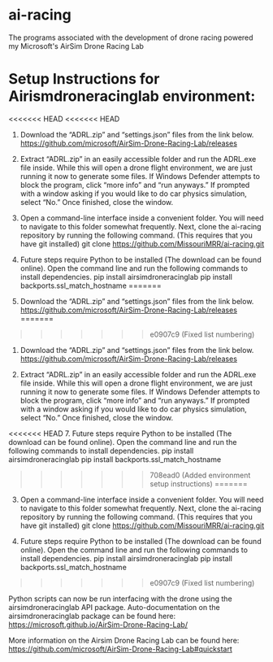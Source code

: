 # ai-racing

The programs associated with the development of drone racing powered my Microsoft's AirSim Drone Racing Lab

# Setup Instructions for Airismdroneracinglab environment:
<<<<<<< HEAD
<<<<<<< HEAD

1. Download the “ADRL.zip” and “settings.json” files from the link below.  
   https://github.com/microsoft/AirSim-Drone-Racing-Lab/releases

2. Extract “ADRL.zip” in an easily accessible folder and run the ADRL.exe file inside. While this will open a drone flight environment, we are just running it now to generate some files. If Windows Defender attempts to block the program, click “more info” and “run anyways.” If prompted with a window asking if you would like to do car physics simulation, select “No.” Once finished, close the window.

3. Open a command-line interface inside a convenient folder. You will need to navigate to this folder somewhat frequently. Next, clone the ai-racing repository by running the following command. (This requires that you have git installed)
   git clone https://github.com/MissouriMRR/ai-racing.git

4. Future steps require Python to be installed (The download can be found online). Open the command line and run the following commands to install dependencies.
   pip install airsimdroneracinglab
   pip install backports.ssl_match_hostname
=======
1.	Download the “ADRL.zip” and “settings.json” files from the link below.                                                                
https://github.com/microsoft/AirSim-Drone-Racing-Lab/releases
=======
>>>>>>> e0907c9 (Fixed list numbering)

1. Download the “ADRL.zip” and “settings.json” files from the link below.  
   https://github.com/microsoft/AirSim-Drone-Racing-Lab/releases

2. Extract “ADRL.zip” in an easily accessible folder and run the ADRL.exe file inside. While this will open a drone flight environment, we are just running it now to generate some files. If Windows Defender attempts to block the program, click “more info” and “run anyways.” If prompted with a window asking if you would like to do car physics simulation, select “No.” Once finished, close the window.

<<<<<<< HEAD
7.	Future steps require Python to be installed (The download can be found online). Open the command line and run the following commands to install dependencies.
pip install airsimdroneracinglab
pip install backports.ssl_match_hostname
>>>>>>> 708ead0 (Added environment setup instructions)
=======
3. Open a command-line interface inside a convenient folder. You will need to navigate to this folder somewhat frequently. Next, clone the ai-racing repository by running the following command. (This requires that you have git installed)
   git clone https://github.com/MissouriMRR/ai-racing.git

4. Future steps require Python to be installed (The download can be found online). Open the command line and run the following commands to install dependencies.
   pip install airsimdroneracinglab
   pip install backports.ssl_match_hostname
>>>>>>> e0907c9 (Fixed list numbering)

Python scripts can now be run interfacing with the drone using the airsimdroneracinglab API package.
Auto-documentation on the airsimdroneracinglab package can be found here:
https://microsoft.github.io/AirSim-Drone-Racing-Lab/

More information on the Airsim Drone Racing Lab can be found here:
https://github.com/microsoft/AirSim-Drone-Racing-Lab#quickstart
